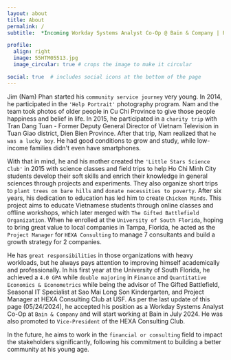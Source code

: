```yaml
---
layout: about
title: About
permalink: /
subtitle:  *Incoming Workday Systems Analyst Co-Op @ Bain & Company | Finance & Econometrics '26 @ University of South Florida | Microsoft Office Specialist Expert 2019 | Microsoft Certified Educator*

profile:
  align: right
  image: 55HTM05513.jpg
  image_circular: true # crops the image to make it circular

social: true  # includes social icons at the bottom of the page
---
```

Jim (Nam) Phan started his `community service journey` very young. In 2014, he participated in the `'Help Portrait'` photography program. Nam and the team took photos of older people in Cu Chi Province to give those people happiness and belief in life. In 2015, he participated in a `charity trip` with Tran Dang Tuan - Former Deputy General Director of Vietnam Television in Tuan Giao district, Dien Bien Province. After that trip, Nam realized that `he was a lucky boy`. He had good conditions to grow and study, while low-income families didn't even have smartphones.

With that in mind, he and his mother created the `'Little Stars Science Club'` in 2015 with science classes and field trips to help Ho Chi Minh City students develop their soft skills and enrich their knowledge in general sciences through projects and experiments. They also organize short trips to `plant trees on bare hills` and `donate necessities to poverty`. After six years, his dedication to education has led him to create `Chicken Minds`. This project aims to educate Vietnamese students through online classes and offline workshops, which later merged with `The Gifted Battlefield Organization`. When he enrolled at the `University of South Florida`, hoping to bring great value to local companies in Tampa, Florida, he acted as the `Project Manager` for `HEXA Consulting` to manage 7 consultants and build a growth strategy for 2 companies.

He has `great responsibilities` in those organizations with heavy workloads, but he always pays attention to improving himself academically and professionally. In his first year at the University of South Florida, he achieved a `4.0 GPA` while `double majoring` in `Finance` and `Quantitative Economics & Econometrics` while being the advisor of The Gifted Battlefield, Seasonal IT Specialist at Sao Mai Long Son Kindergarten, and Project Manager at HEXA Consulting Club at USF. As per the last update of this page (05/24/2024), he accepted his position as a Workday Systems Analyst Co-Op at `Bain & Company` and will start working at Bain in July 2024. He was also promoted to `Vice-President` of the HEXA Consulting Club.

In the future, he aims to work in the `financial or consulting` field to impact the stakeholders significantly, following his commitment to building a better community at his young age.

